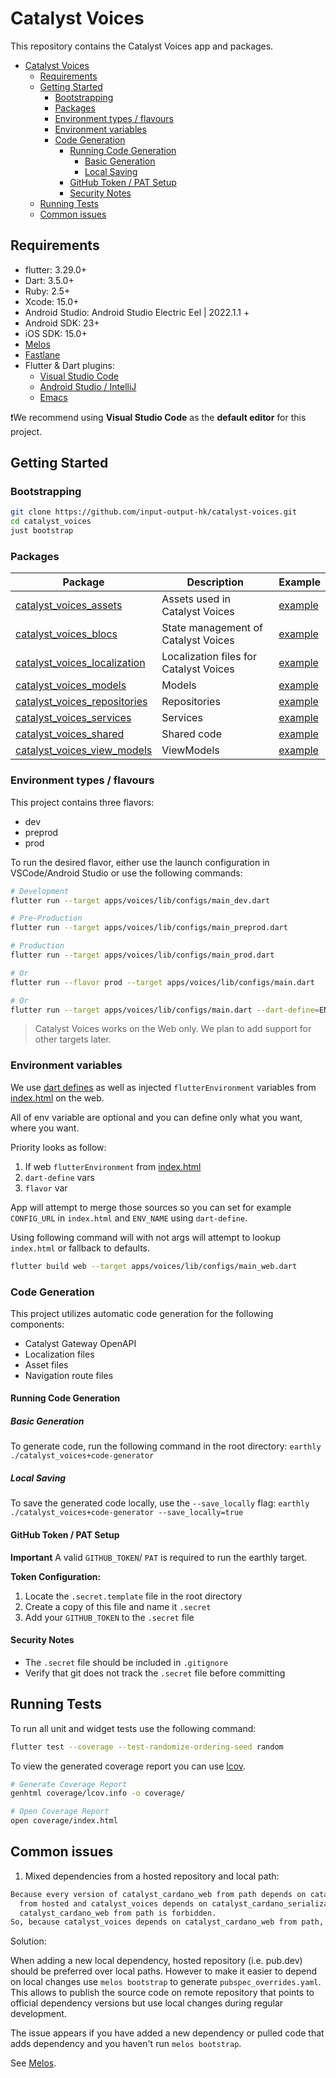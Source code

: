 # Catalyst Voices

<!-- markdownlint-disable MD029 -->

This repository contains the Catalyst Voices app and packages.

- [Catalyst Voices](#catalyst-voices)
  - [Requirements](#requirements)
  - [Getting Started](#getting-started)
    - [Bootstrapping](#bootstrapping)
    - [Packages](#packages)
    - [Environment types / flavours](#environment-types--flavours)
    - [Environment variables](#environment-variables)
    - [Code Generation](#code-generation)
      - [Running Code Generation](#running-code-generation)
        - [Basic Generation](#basic-generation)
        - [Local Saving](#local-saving)
      - [GitHub Token / PAT Setup](#github-token--pat-setup)
      - [Security Notes](#security-notes)
  - [Running Tests](#running-tests)
  - [Common issues](#common-issues)

## Requirements

* flutter: 3.29.0+
* Dart: 3.5.0+
* Ruby: 2.5+
* Xcode: 15.0+
* Android Studio: Android Studio Electric Eel | 2022.1.1 +
* Android SDK: 23+
* iOS SDK: 15.0+
* [Melos](https://melos.invertase.dev)
* [Fastlane](https://fastlane.tools)
* Flutter & Dart plugins:
  * [Visual Studio Code](https://flutter.dev/docs/get-started/editor?tab=vscode)
  * [Android Studio / IntelliJ](https://flutter.dev/docs/get-started/editor?tab=androidstudio)
  * [Emacs](https://docs.flutter.dev/get-started/editor?tab=emacs)

❗️We recommend using **Visual Studio Code** as the **default editor** for this project.

## Getting Started

### Bootstrapping

```sh
git clone https://github.com/input-output-hk/catalyst-voices.git
cd catalyst_voices
just bootstrap
```

### Packages

<!-- markdownlint-disable MD042 -->

| Package                                                                  | Description              | Example   |
|--------------------------------------------------------------------------|--------------------------|-----------|
| [catalyst_voices_assets](./packages/internal/catalyst_voices_assets/)    | Assets used in Catalyst Voices |[example](./packages/internal/catalyst_voices_assets/example/lib/src/main.dart)|
| [catalyst_voices_blocs](./packages/internal/catalyst_voices_blocs/)               | State management of Catalyst Voices |[example](./packages/internal/catalyst_voices_blocs/)|
| [catalyst_voices_localization](./packages/internal/catalyst_voices_localization/) | Localization files for Catalyst Voices |[example](./packages/internal/catalyst_voices_localization/)|
| [catalyst_voices_models](./packages/internal/catalyst_voices_models/)             | Models |[example](./packages/internal/catalyst_voices_models/)|
| [catalyst_voices_repositories](./packages/internal/catalyst_voices_repositories/) | Repositories |[example](./packages/internal/catalyst_voices_repositories/)|
| [catalyst_voices_services](./packages/internal/catalyst_voices_services/)         | Services |[example](./packages/internal/catalyst_voices_services/)|
| [catalyst_voices_shared](./packages/internal/catalyst_voices_shared/)             | Shared code  |[example](./packages/internal/catalyst_voices_shared/)|
| [catalyst_voices_view_models](./packages/internal/catalyst_voices_view_models/)   | ViewModels  |[example](./packages/internal/catalyst_voices_view_models/)|

### Environment types / flavours

This project contains three flavors:

* dev
* preprod
* prod

To run the desired flavor, either use the launch configuration in VSCode/Android Studio or use the
following commands:

```sh
# Development
flutter run --target apps/voices/lib/configs/main_dev.dart

# Pre-Production
flutter run --target apps/voices/lib/configs/main_preprod.dart

# Production
flutter run --target apps/voices/lib/configs/main_prod.dart

# Or
flutter run --flavor prod --target apps/voices/lib/configs/main.dart

# Or
flutter run --target apps/voices/lib/configs/main.dart --dart-define=ENV_NAME=prod
```

> Catalyst Voices works on the Web only.
> We plan to add support for other targets later.

### Environment variables

We use [dart defines](https://dart.dev/guides/language/language-tour#using-variables) as well
as injected `flutterEnvironment` variables from [index.html](apps/voices/web/index.html) on the web.

All of env variable are optional and you can define only what you want, where you want.

Priority looks as follow:

1. If web `flutterEnvironment` from [index.html](apps/voices/web/index.html)
2. `dart-define` vars
3. `flavor` var

App will attempt to merge those sources so you can set for example `CONFIG_URL` in `index.html`
and `ENV_NAME` using `dart-define`.

Using following command will with not args will attempt to lookup `index.html` or fallback 
to defaults.

```sh
flutter build web --target apps/voices/lib/configs/main_web.dart
```

### Code Generation

This project utilizes automatic code generation for the following components:

* Catalyst Gateway OpenAPI
* Localization files
* Asset files
* Navigation route files

#### Running Code Generation

##### Basic Generation

To generate code, run the following command in the root directory:
`earthly ./catalyst_voices+code-generator`

##### Local Saving

To save the generated code locally, use the `--save_locally` flag:
`earthly ./catalyst_voices+code-generator --save_locally=true`

#### GitHub Token / PAT Setup

**Important** A valid `GITHUB_TOKEN`/ `PAT` is required to run the earthly target.

**Token Configuration:**

1. Locate the `.secret.template` file in the root directory
2. Create a copy of this file and name it `.secret`
3. Add your `GITHUB_TOKEN` to the `.secret` file

#### Security Notes

* The `.secret` file should be included in `.gitignore`
* Verify that git does not track the `.secret` file before committing

## Running Tests

To run all unit and widget tests use the following command:

```sh
flutter test --coverage --test-randomize-ordering-seed random
```

To view the generated coverage report you can use [lcov](https://github.com/linux-test-project/lcov).

```sh
# Generate Coverage Report
genhtml coverage/lcov.info -o coverage/

# Open Coverage Report
open coverage/index.html
```

## Common issues

1. Mixed dependencies from a hosted repository and local path:

```sh
Because every version of catalyst_cardano_web from path depends on catalyst_cardano_serialization
  from hosted and catalyst_voices depends on catalyst_cardano_serialization from path,
  catalyst_cardano_web from path is forbidden.
So, because catalyst_voices depends on catalyst_cardano_web from path, version solving failed.
```

Solution:

When adding a new local dependency, hosted repository (i.e. pub.dev) should be preferred over local paths.
However to make it easier to depend on local changes use `melos bootstrap` to generate `pubspec_overrides.yaml`.
This allows to publish the source code on remote repository that points to official dependency versions
but use local changes during regular development.

The issue appears if you have added a new dependency or pulled code that adds dependency and you haven't run `melos bootstrap`.

See [Melos](https://melos.invertase.dev).
